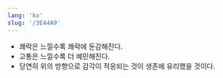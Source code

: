 ```yaml
---
lang: 'ko'
slug: '/3E44A9'
---
```


- 쾌락은 느낄수록 쾌락에 둔감해진다.
- 고통은 느낄수록 더 예민해진다.
- 당연히 위의 방향으로 감각이 적응되는 것이 생존에 유리했을 것이다.

<head>
  <html lang="ko-KR"/>
</head>
